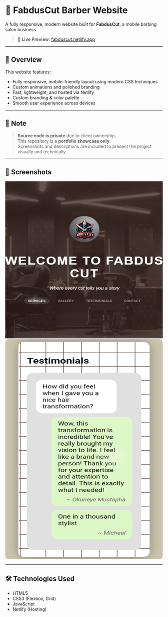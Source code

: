 # 💈 FabdusCut Barber Website

A fully responsive, modern website built for **FabdusCut**, a mobile barbing salon business.

> 🔗 **Live Preview**: [fabduscut.netlify.app](https://fabduscut.netlify.app)

---

## 🧩 Overview

This website features:

- Fully responsive, mobile-friendly layout using modern CSS techniques
- Custom animations and polished branding
- Fast, lightweight, and hosted via Netlify
- Custom branding & color palette
- Smooth user experience across devices

---

## 🚫 Note

> **Source code is private** due to client ownership.  
> This repository is a **portfolio showcase only**.  
> Screenshots and descriptions are included to present the project visually and technically.

---

## 📸 Screenshots

<img src="screenshots/homepage.png" alt="Homepage Screenshot" style="width: 100%; height: 500px;">
<img src="screenshots/mobile_view.png" alt="MobileView Screenshot" style="max-width: 800px; width: 100%; height: 700px; border-radius: 10px;">

---

## 🛠️ Technologies Used

- HTML5
- CSS3 (Flexbox, Grid)
- JavaScript
- Netlify (Hosting)
